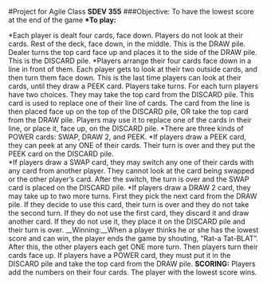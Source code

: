 #Project for Agile Class __SDEV 355__
###Objective:
To have the lowest score at the end of the game 
__*To play:__

  *Each player is dealt four cards, face down. Players do not look at their cards. 
Rest of the deck, face down, in the middle. This is the DRAW pile. 
 Dealer turns the top card face up and places it to the side of the DRAW pile. This is the DISCARD pile. 
  *Players arrange their four cards face down in a line in front of them. 
              Each player gets to look at their two outside cards, and then turn them face down. This is the last time players can look at their cards, until they draw a PEEK card.
              Players take turns. For each turn players have two choices. They may take the top card from the DISCARD pile. This card is used to replace one of their line of cards. The card from the line is then placed face up on the top of the DISCARD pile, OR take the top card from the DRAW pile. Players may use it to replace one of the cards in their line, or place it, face up, on the DISCARD pile.</li>
  *There are three kinds of POWER cards: SWAP, DRAW 2, and PEEK. </li>
  *If players draw a PEEK card, they can peek at any ONE of their cards. Their turn is over and they put the PEEK card on the DISCARD pile. <br/>
  *If players draw a SWAP card, they may switch any one of their cards with any card from another player. They cannot look at the card being swapped or the other player’s card. After the switch, the turn is over and the SWAP card is placed on the DISCARD pile. </li>
  *If players draw a DRAW 2 card, they may take up to two more turns. First they pick the next card from the DRAW pile. If they decide to use this card, their turn is over and they do not take the second turn. If they do not use the first card, they discard it and draw another card. If they do not use it, they place it on the DISCARD pile and their turn is over.</li>
__Winning:__When a player thinks he or she has the lowest score and can win, the player ends the game by shouting, “Rat-a Tat-BLAT”. After this, the other players each get ONE more turn. Then players turn their cards face up. If players have a POWER card, they must put it in the DISCARD pile and take the top card from the DRAW pile. </li>
__SCORING:__ Players add the numbers on their four cards. The player with the lowest score wins. 


